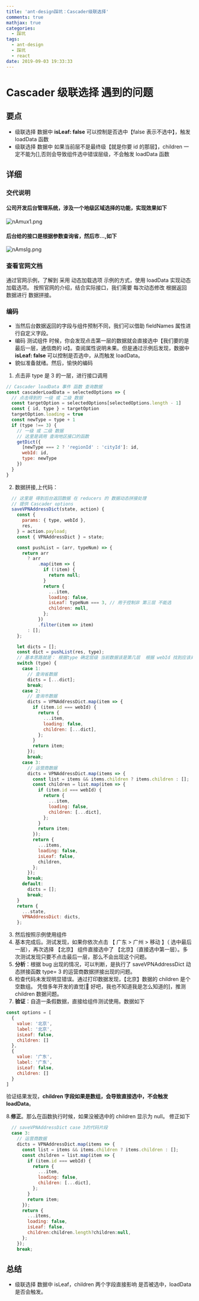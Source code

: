 ```yaml
---
title: 'ant-design踩坑：Cascader级联选择'
comments: true
mathjax: true
categories:
  - 踩坑
tags:
  - ant-design
  - 踩坑
  - react
date: 2019-09-03 19:33:33
---
```


# Cascader 级联选择 遇到的问题

## 要点

- 级联选择 数据中 **isLeaf: false** 可以控制是否选中【false 表示不选中】，触发 loadData 函数
- 级联选择 数据中 如果当前层不是最终级【就是你要 id 的那层】，children 一定不能为[],否则会导致组件选中错误层级，不会触发 loadData 函数

## 详细

### 交代说明

#### 公司开发后台管理系统，涉及一个地级区域选择的功能，实现效果如下

![nAmux1.png](https://s2.ax1x.com/2019/09/03/nAmux1.png)

#### 后台给的接口是根据参数查询省，然后市...,如下

![nAmsIg.png](https://s2.ax1x.com/2019/09/03/nAmsIg.png)

### 查看官网文档

通过官网示例，了解到 采用 动态加载选项 示例的方式，使用 loadData 实现动态加载选项。
按照官网的介绍，结合实际接口，我们需要 每次动态修改 根据返回 数据进行 数据拼接。

### 编码

- 当然后台数据返回的字段与组件预制不同，我们可以借助 fieldNames 属性进行自定义字段。
- 编码 测试组件 时候，你会发现点击第一层的数据就会直接选中【我们要的是最后一层，通信商的 id】。查阅属性说明未果。但是通过示例后发现，数据中 **isLeaf: false** 可以控制是否选中，从而触发 loadData。
- 貌似准备就绪。然后，愉快的编码

1. 点击非 type 是 3 的一层，进行接口调用

```js
// Cascader loadData 事件 函数 查询数据
const cascaderLoadData = selectedOptions => {
  // 点击得到的 一级 或 二级 数据
  const targetOption = selectedOptions[selectedOptions.length - 1]
  const { id, type } = targetOption
  targetOption.loading = true
  const newType = type + 1
  if (type !== 3) {
    // 一级 或 二级 数据
    // 这里是调用 查询地区接口的函数
    getDict({
      [newType === 2 ? 'regionId' : 'cityId']: id,
      webId: id,
      type: newType
    })
  }
}
```

2. 数据拼接,上代码：

```js
  // 这里是 得到后台返回数据 在 reducers 的 数据动态拼接处理
  // 提供 Cascader options
  saveVPNAddressDict(state, action) {
    const {
      params: { type, webId },
      res,
    } = action.payload;
    const { VPNAddressDict } = state;

    const pushList = (arr, typeNum) => {
      return arr
        ? arr
            .map(item => {
              if (!item) {
                return null;
              }
              return {
                ...item,
                loading: false,
                isLeaf: typeNum === 3, // 用于控制非 第三层 不能选
                children: null,
              };
            })
            .filter(item => item)
        : [];
    };

    let dicts = [];
    const dict = pushList(res, type);
    // 基本思路就是： 根据type 确定层级 当前数据该是第几层  根据 webId 找到应该对应的 数据对象
    switch (type) {
      case 1:
        // 查询省数据
        dicts = [...dict];
        break;
      case 2:
        // 查询市数据
        dicts = VPNAddressDict.map(item => {
          if (item.id === webId) {
            return {
              ...item,
              loading: false,
              children: [...dict],
            };
          }
          return item;
        });
        break;
      case 3:
        // 运营商数据
        dicts = VPNAddressDict.map(items => {
          const list = items && items.children ? items.children : [];
          const children = list.map(item => {
            if (item.id === webId) {
              return {
                ...item,
                loading: false,
                children: [...dict],
              };
            }
            return item;
          });
          return {
            ...items,
            loading: false,
            isLeaf: false,
            children,
          };
        });
        break;
      default:
        dicts = [];
        break;
    }
    return {
      ...state,
      VPNAddressDict: dicts,
    };
```

3. 然后按照示例使用组件
4. 基本完成后。测试发现，如果你依次点击 【 广东 > 广州 > 移动 】（ 选中最后一层），再次选择 【北京】 组件直接选中了 【北京】（直接选中第一层）。多次测试发现只要不点击最后一层，那么不会出现这个问题。
5. **分析**：根据 bug 出现的情况，可以判断，是执行了 saveVPNAddressDict 动态拼接函数 type= 3 的运营商数据拼接出现的问题。
6. 检查代码未发现明显错误。通过打印数据发现，【北京】数据的 children 是个空数组。 凭借多年开发的直觉[🤦‍ 好吧，我也不知道我是怎么知道的]，推测 children 数据问题。
7. **验证**：自造一条假数据，直接给组件测试使用。数据如下

```js
const options = [
  {
    value: '北京',
    label: '北京',
    isLeaf: false,
    children: []
  },
  {
    value: '广东',
    label: '广东',
    isLeaf: false,
    children: []
  }
]
```

验证结果发现，**children 字段如果是数组，会导致直接选中，不会触发 loadData**。

8.**修正**。那么在函数执行时候，如果没被选中的 children 显示为 null。 修正如下

```js
  // saveVPNAddressDict case 3的代码片段
  case 3:
    // 运营商数据
    dicts = VPNAddressDict.map(items => {
      const list = items && items.children ? items.children : [];
      const children = list.map(item => {
        if (item.id === webId) {
          return {
            ...item,
            loading: false,
            children: [...dict],
          };
        }
        return item;
      });
      return {
        ...items,
        loading: false,
        isLeaf: false,
        children:children.length?children:null,
      };
    });
    break;
```

## 总结

- 级联选择 数据中 isLeaf，children 两个字段直接影响 是否被选中，loadData 是否会触发。
